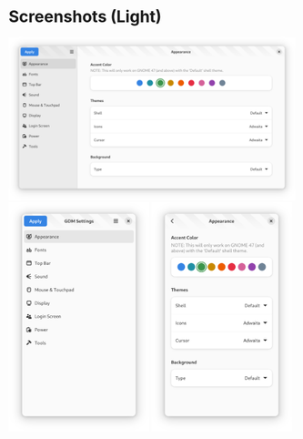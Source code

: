 # Screenshots (Light)

<picture><img alt="Default Wide Window" src="default.png"></picture>
<picture><img alt="Sidebar Tall Window" src="tall-sidebar.png" width="49%"></picture>
<picture><img alt="Content Tall Window" src="tall-content.png" width="49%"></picture>
